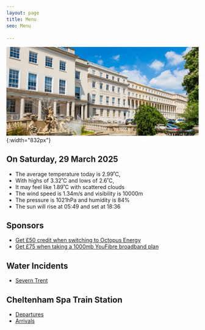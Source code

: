 ```yaml
---
layout: page
title: Menu
seo: Menu

---
```


![Logo](/images/logo.jpg){:width="832px"}

<!-- weather_marker starts -->
## On Saturday, 29 March 2025

- The average temperature today is 2.99˚C,
- With highs of 3.32˚C and lows of 2.6˚C,
- It may feel like 1.89˚C with scattered clouds
- The wind speed is 1.34m/s and visibility is 10000m
- The pressure is 1021hPa and humidity is 84%
- The sun will rise at 05:49 and set at 18:36

<!-- weather_marker ends -->

## Sponsors

- [Get £50 credit when switching to Octopus Energy](https://bit.ly/3oD1nnS)
- [Get £75 when taking a 1000mb YouFibre broadband plan](https://aklam.io/91zWhU?)

## Water Incidents

- [Severn Trent](https://www.stwater.co.uk/in-my-area/incidents/)

## Cheltenham Spa Train Station

- [Departures](https://www.nationalrail.co.uk/live-trains/departures/cheltenham-spa/)
- [Arrivals](https://www.nationalrail.co.uk/live-trains/arrivals/cheltenham-spa/)

